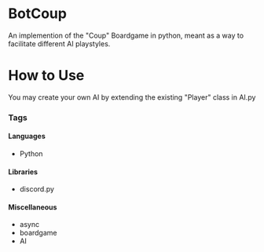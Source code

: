 # BotCoup
An implemention of the "Coup" Boardgame in python, meant as a way to facilitate different AI playstyles.

# How to Use
You may create your own AI by extending the existing "Player" class in AI.py

### Tags

#### Languages
- Python

#### Libraries
- discord.py

#### Miscellaneous
- async
- boardgame
- AI
